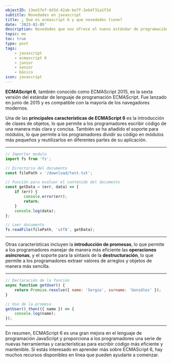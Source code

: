 ```yaml
---
objectID: 13ee57ef-dd3d-42ab-be7f-2eb4f31a1f3d
subtitle: Novedades en javascript
title: ¿ Que es ecmascript 6 y que novedades tiene?
date: '2023-01-05'
description: Novedades que nos ofrece el nuevo estándar de programación
topic: me
toc: true
type: post
tags:
    - javascript
    - ecmascript 6
    - junior
    - senior
    - básico
icon: javascript
---
```


**ECMAScript 6**, también conocido como ECMAScript 2015, es la sexta versión del estándar de lenguaje de programación ECMAScript. Fue lanzado en junio de 2015 y es compatible con la mayoría de los navegadores modernos.

Una de las **principales características de ECMAScript 6** es la introducción de clases de objetos, lo que permite a los programadores escribir código de una manera más clara y concisa. También se ha añadido el soporte para módulos, lo que permite a los programadores dividir su código en módulos más pequeños y reutilizarlos en diferentes partes de su aplicación.

---

```js
// Importar modulo
import fs from 'fs';

// Directorio del documento
const filePath = '/download/test.txt';

// Función para evaluar el contenido del documento
const getData = (err, data) => {
	if (err) {
		console.error(err);
		return;
	}
	console.log(data);
};

// Leer documento
fs.readFile(filePath, 'utf8', getData);
```

---

Otras características incluyen la **introducción de promesas**, lo que permite a los programadores manejar de manera más eficiente las **operaciones asíncronas**, y el soporte para la sintaxis de la **destructuración**, lo que permite a los programadores extraer valores de arreglos y objetos de manera más sencilla.

---

```js
// Declaración de la función
async function getUser() {
	return Promise.resolve({ name: 'Sergio', surname: 'González' });
}

// Uso de la promesa
getUser().then(({ name }) => {
	console.log(name);
});
```

---

En resumen, ECMAScript 6 es una gran mejora en el lenguaje de programación JavaScript y proporciona a los programadores una serie de nuevas herramientas y características para escribir código más eficiente y mantenible. Si estás interesado en aprender más sobre ECMAScript 6, hay muchos recursos disponibles en línea que pueden ayudarte a comenzar.
